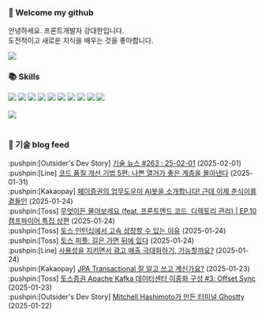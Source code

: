 ### 👋 Welcome my github

안녕하세요. 프론트개발자 강대한입니다.
<br>
도전적이고 새로운 지식을 배우는 것을 좋아합니다.

<!--
![header](https://capsule-render.vercel.app/api?type=Waving&color=auto&height=300&section=header&text=Welcome&fontAlignY=40&desc=KangDaeHan%20github%20&descSize=20&descAlignY=55&animation=fadeIn&fontSize=90)

**KangDaeHan/KangDaeHan** is a ✨ _special_ ✨ repository because its `README.md` (this file) appears on your GitHub profile.

Here are some ideas to get you started:

- 🔭 I’m currently working on ...
- 🌱 I’m currently learning ...
- 👯 I’m looking to collaborate on ...
- 🤔 I’m looking for help with ...
- 💬 Ask me about ...
- 📫 How to reach me: ...
- 😄 Pronouns: ...
- ⚡ Fun fact: ...
-->

<a href="https://twinfamily.github.io" target="_blank"><img src="https://img.shields.io/badge/Blog-121D33?style=flat-square&logo=blogger&logoColor=ffffff"/></a>

### :books: Skills
<a href="#" target="_blank"><img src="https://img.shields.io/badge/React-61DAFB?style=flat-square&logo=react&logoColor=ffffff"/></a>
<a href="#" target="_blank"><img src="https://img.shields.io/badge/Html5-E34F26?style=flat-square&logo=html5&logoColor=ffffff"/></a>
<a href="#" target="_blank"><img src="https://img.shields.io/badge/Javascript-F7DF1E?style=flat-square&logo=javascript&logoColor=ffffff"/></a>
<a href="#" target="_blank"><img src="https://img.shields.io/badge/Cssmodules-000000?style=flat-square&logo=cssmodules&logoColor=ffffff"/></a>
<a href="#" target="_blank"><img src="https://img.shields.io/badge/Node.js-339933?style=flat-square&logo=nodedotjs&logoColor=ffffff"/></a>
<a href="#" target="_blank"><img src="https://img.shields.io/badge/Typescript-3178C6?style=flat-square&logo=typescript&logoColor=ffffff"/></a>
<a href="#" target="_blank"><img src="https://img.shields.io/badge/Git-F05032?style=flat-square&logo=git&logoColor=ffffff"/></a>
<a href="#" target="_blank"><img src="https://img.shields.io/badge/Gitlab-FC6D26?style=flat-square&logo=gitlab&logoColor=ffffff"/></a>
<a href="#" target="_blank"><img src="https://img.shields.io/badge/Webpack-8DD6F9?style=flat-square&logo=webpack&logoColor=ffffff"/></a>
<a href="#" target="_blank"><img src="https://img.shields.io/badge/Vite-646CFF?style=flat-square&logo=vite&logoColor=ffffff"/></a>
<br><br>
<img src="https://github-readme-stats.vercel.app/api/top-langs/?username=KangDaeHan&layout=compact">
<br><br>
### :round_pushpin: 기술 blog feed
<!-- BLOG-POST-LIST:START --><div>:pushpin:[Outsider's Dev Story] <a target="_blank" href="https://blog.outsider.ne.kr/1753">기술 뉴스 #263 : 25-02-01</a> (2025-02-01)</div><div>:pushpin:[Line] <a target="_blank" href="https://techblog.lycorp.co.jp/ko/techniques-for-improving-code-quality-5">코드 품질 개선 기법 5편: 나쁜 열거가 좋은 계층을 몰아낸다</a> (2025-01-31)</div><div>:pushpin:[Kakaopay] <a target="_blank" href="https://tech.kakaopay.com/post/choonsiri/">페이증권의 업무도우미 AI봇을 소개합니다! 근데 이제 춘식이를 곁들인</a> (2025-01-24)</div><div>:pushpin:[Toss] <a target="_blank" href="https://toss.tech/article/firesidechat_frontend_10">무엇이든 물어보세요 &lpar;feat. 프론트엔드 코드, 디렉토리 관리&rpar; | EP.10 캠프파이어 특집 상편</a> (2025-01-24)</div><div>:pushpin:[Toss] <a target="_blank" href="https://toss.tech/article/33215">토스 인턴십에서 고속 성장할 수 있는 이유</a> (2025-01-24)</div><div>:pushpin:[Toss] <a target="_blank" href="https://toss.tech/article/tosspeople-jimin">토스 피플: 길은 가면 뒤에 있다</a> (2025-01-24)</div><div>:pushpin:[Line] <a target="_blank" href="https://techblog.lycorp.co.jp/ko/maximizing-ad-revenue-while-preserving-usability">사용성을 지키면서 광고 매출 극대화하기, 가능할까요?</a> (2025-01-24)</div><div>:pushpin:[Kakaopay] <a target="_blank" href="https://tech.kakaopay.com/post/jpa-transactional-bri/">JPA Transactional 잘 알고 쓰고 계신가요?</a> (2025-01-23)</div><div>:pushpin:[Toss] <a target="_blank" href="https://toss.tech/article/kafka-distribution-3">토스증권 Apache Kafka 데이터센터 이중화 구성 #3: Offset Sync</a> (2025-01-23)</div><div>:pushpin:[Outsider's Dev Story] <a target="_blank" href="https://blog.outsider.ne.kr/1752">Mitchell Hashimoto가 만든 터미널 Ghostty</a> (2025-01-22)</div><!-- BLOG-POST-LIST:END -->

<!-- ![Anurag's GitHub stats](https://github-readme-stats.vercel.app/api?username=KangDaeHan&show_icons=true&theme=radical) -->
